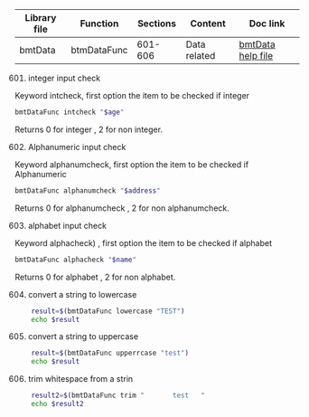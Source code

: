 | Library file | Function | Sections | Content | Doc link |
| ---- | ---- | ---- | ---- | ---- |
|  bmtData | btmDataFunc | 601-606 | Data related | [bmtData help file](documentation/bmtData.md)|

601) integer input check

Keyword intcheck, first option the item to be checked if integer

```sh
bmtDataFunc intcheck "$age"
```

Returns 0 for integer , 2 for non integer.

602) Alphanumeric input check

Keyword alphanumcheck, first option the item to be checked if Alphanumeric

```sh
bmtDataFunc alphanumcheck "$address"
```

Returns 0 for alphanumcheck , 2 for non alphanumcheck.

603) alphabet input check

Keyword alphacheck) , first option the item to be checked if alphabet

```sh
bmtDataFunc alphacheck "$name"
```

Returns 0 for alphabet , 2 for non alphabet.

604)  convert a string to lowercase

```sh
	result=$(bmtDataFunc lowercase "TEST")   
	echo $result
```

605)   convert a string to uppercase

```sh
	result=$(bmtDataFunc upperrcase "test")   
	echo $result
```

606)   trim whitespace from a strin

```sh
	result2=$(bmtDataFunc trim "       test   "
	echo $result2
```

